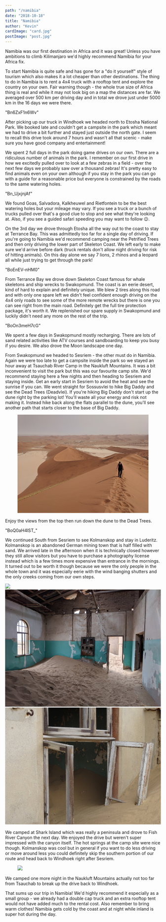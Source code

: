 ```yaml
---
path: "/namibia"
date: "2018-10-18"
title: "Namibia"
author: "Kevin"
cardImage: "card.jpg"
postImage: "post.jpg"
---
```


Namibia was our first destination in Africa and it was great! Unless you have ambitions to climb Kilimanjaro we'd highly recommend Namibia for your Africa fix.

To start Namibia is quite safe and has gone for a "do it yourself" style of tourism which also makes it a lot cheaper than other destinations. The thing to do in Namibia is to rent a 4x4 truck with a rooftop tent and explore the country on your own. Fair warning though - the whole true size of Africa thing is real and while it may not look big on a map the distances are far. We averaged over 500 km per driving day and in total we drove just under 5000 km in the 16 days we were there.

"Bn6ZxF1n6Wv"

After picking up our truck in Windhoek we headed north to Etosha National Park. We booked late and couldn't get a campsite in the park which meant we had to drive a bit further and stayed just outside the north gate. I seem to recall this drive took around 7 hours and wasn't all that scenic - make sure you have good company and entertainment!

We spent 2 full days in the park doing game drives on our own. There are a ridiculous number of animals in the park. I remember on our first drive in how we excitedly pulled over to look at a few zebras in a field - over the next few days we probably saw over a thousand zebras! It's pretty easy to find animals even on your own although if you stay in the park you can go with a guide for a reasonable price but everyone is constrained by the roads to the same watering holes.

"Bn_UjxjnjAf"

We found Goas, Salvadora, Kalkheuwel and Rietfontein to be the best watering holes but your mileage may vary. If you see a truck or a bunch of trucks pulled over that's a good clue to stop and see what they're looking at. Also, if you see a guided safari speeding you may want to follow 😉.

On the 3rd day we drove through Etosha all the way out to the coast to stay at Terrance Bay. This was admittedly too far for a single day of driving. If you're going to Namibia we'd recommend camping near the Petrified Trees and then only driving the lower part of Skeleton Coast. We left early to make sure we'd arrive before dark (truck rentals don't allow night driving for risk of hitting animals). On this day alone we say 7 lions, 2 rhinos and a leopard all while just trying to get through the park!

"BoEnEV-nHM0"

From Terrance Bay we drove down Skeleton Coast famous for whale skeletons and ship wrecks to Swakopmund. The coast is an eerie desert, kind of hard to explain and definitely unique. We blew 2 tires along this road and with only one spare left we didn't feel confident enough driving on the 4x4 only roads to see some of the more remote wrecks but there is one you can see right from the main road. Definitely get the full tire protection package, it's worth it. We replenished our spare supply in Swakopmund and luckily didn't need any more on the rest of the trip.

"BoOn3meH7cG"

We spent a few days in Swakopmund mostly recharging. There are lots of sand related activities like ATV courses and sandboarding to keep you busy if you desire. We also drove the Moon landscape one day.

From Swakopmund we headed to Sesriem - the other must do in Namibia. Again we were too late to get a campsite inside the park so we stayed an hour away at Tsauchab River Camp in the Naukluft Mountains. It was a bit inconvenient to visit the park but this was our favourite camp site. We'd recommend staying here a few nights and then heading to Sesriem and staying inside. Get an early start in Sesriem to avoid the heat and see the sunrise if you can. We went straight for Sossusvlei to hike Big Daddy and see the Dead Trees (Deadvlei). If you're hiking Big Daddy don't start up the dune right by the parking lot! You'll waste all your energy and risk not making it. Instead hike back along the flats parallel to the dune, you'll see another path that starts closer to the base of Big Daddy.

<figure>
  <img src="dune.jpg"/>
</figure>

Enjoy the views from the top then run down the dune to the Dead Trees.

"BoQ0aH4lST_"

We continued South from Sesriem to see Kolmanskop and stay in Luderitz. Kolmanskop is an abandoned German mining town that is half filled with sand. We arrived late in the afternoon when it is technically closed however they still allow visitors but you have to purchase a photography license instead which is a few times more expensive than entrance in the mornings. It turned out to be worth it though because we were the only people in the whole town and it was especially eerie with the wind banging shutters and the only creeks coming from our own steps.

<slideshow>
  <img src="Kolmanskop-1.jpg" />
  <img src="Kolmanskop-2.jpg" />
  <img src="Kolmanskop-3.jpg" />
</slideshow>

We camped at Shark Island which was really a peninsula and drove to Fish River Canyon the next day. We enjoyed the drive but weren't super impressed with the canyon itself. The hot springs at the camp site were nice though. Kolmanskop was cool but in general if you want to do less driving or move around less you could definitely skip the southern portion of our route and head back to Windhoek right after Sesriem.

<figure>
  <img src="fish-drive.jpg"/>
</figure>

We camped one more night in the Naukluft Mountains actually not too far from Tsauchab to break up the drive back to Windhoek.

That sums up our trip in Namibia! We'd highly recommend it especially as a small group - we already had a double cap truck and an extra rooftop tent would not have added much to the rental cost. Also remember to bring warm clothes! Namibia gets cold by the coast and at night while inland is super hot during the day.
